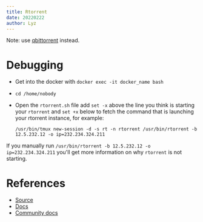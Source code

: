 ```yaml
---
title: Rtorrent
date: 20220222
author: Lyz
---
```


Note: use [qbittorrent](qbittorrent.md) instead.

# Debugging

* Get into the docker with `docker exec -it docker_name bash`
* `cd /home/nobody`
* Open the `rtorrent.sh` file add `set -x` above the line you think is starting your `rtorrent` and `set +x` below to fetch the command that is launching your rtorrent instance, for example:

    ```
    /usr/bin/tmux new-session -d -s rt -n rtorrent /usr/bin/rtorrent -b 12.5.232.12 -o ip=232.234.324.211
    ```

If you manually run `/usr/bin/rtorrent -b 12.5.232.12 -o ip=232.234.324.211`
you'll get more information on why `rtorrent` is not starting.

# References

- [Source](https://github.com/rakshasa/rtorrent)
- [Docs](https://github.com/rakshasa/rtorrent/wiki)
- [Community docs](https://rtorrent-docs.readthedocs.io/en/latest/)
